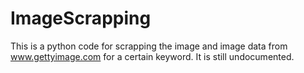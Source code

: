 # ImageScrapping
This is a python code for scrapping the image and image data from www.gettyimage.com for a certain keyword. It is still undocumented.
